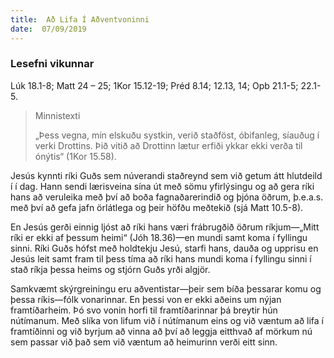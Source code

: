 ```yaml
---
title:  Að Lifa Í Aðventvoninni
date:  07/09/2019
---
```


### Lesefni vikunnar
Lúk 18.1-8; Matt 24 – 25; 1Kor 15.12-19; Préd 8.14; 12.13, 14; Opb 21.1-5; 22.1-5.

> <p>Minnistexti</p>
> „Þess vegna, mín elskuðu systkin, verið staðföst, óbifanleg, síauðug í verki Drottins. Þið vitið að Drottinn lætur erfiði ykkar ekki verða til ónýtis“ (1Kor 15.58).

Jesús kynnti ríki Guðs sem núverandi staðreynd sem við getum átt hlutdeild í í dag. Hann sendi lærisveina sína út með sömu yfirlýsingu og að gera ríki hans að veruleika með því að boða fagnaðarerindið og þjóna öðrum, þ.e.a.s. með því að gefa jafn örlátlega og þeir höfðu meðtekið (sjá Matt 10.5-8).

En Jesús gerði einnig ljóst að ríki hans væri frábrugðið öðrum ríkjum—„Mitt ríki er ekki af þessum heimi“ (Jóh 18.36)—en mundi samt koma í fyllingu sinni. Ríki Guðs hófst með holdtekju Jesú, starfi hans, dauða og upprisu en Jesús leit samt fram til þess tíma að ríki hans mundi koma í fyllingu sinni í stað ríkja þessa heims og stjórn Guðs yrði algjör.

Samkvæmt skýrgreiningu eru aðventistar—þeir sem bíða þessarar komu og þessa ríkis—fólk vonarinnar. En þessi von er ekki aðeins um nýjan framtíðarheim. Þó svo vonin horfi til framtíðarinnar þá breytir hún nútímanum. Með slíka von lifum við í nútímanum eins og við væntum að lifa í framtíðinni og við byrjum að vinna að því að leggja eitthvað af mörkum nú sem passar við það sem við væntum að heimurinn verði eitt sinn.
